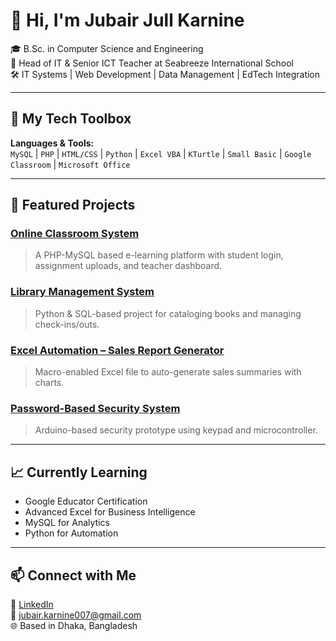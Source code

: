 
# 👋 Hi, I'm Jubair Jull Karnine

🎓 B.Sc. in Computer Science and Engineering  
💼 Head of IT & Senior ICT Teacher at Seabreeze International School  
🛠️ IT Systems | Web Development | Data Management | EdTech Integration

---

## 🔧 My Tech Toolbox

**Languages & Tools:**  
`MySQL` | `PHP` | `HTML/CSS` | `Python` | `Excel VBA` | `KTurtle` | `Small Basic` | `Google Classroom` | `Microsoft Office`

---

## 📂 Featured Projects

### [Online Classroom System](https://github.com/jubairkarnine/Online-Classroom-System)
> A PHP-MySQL based e-learning platform with student login, assignment uploads, and teacher dashboard.

### [Library Management System](https://github.com/jubairkarnine/Library-Management-System)
> Python & SQL-based project for cataloging books and managing check-ins/outs.

### [Excel Automation – Sales Report Generator](https://github.com/jubairkarnine/Excel-Automation-Reports)
> Macro-enabled Excel file to auto-generate sales summaries with charts.

### [Password-Based Security System](https://github.com/jubairkarnine/Password-Based-Security-System)
> Arduino-based security prototype using keypad and microcontroller.

---

## 📈 Currently Learning

- Google Educator Certification
- Advanced Excel for Business Intelligence
- MySQL for Analytics
- Python for Automation

---

## 📫 Connect with Me

🔗 [LinkedIn](https://www.linkedin.com/in/jubair-karnine-0959042)  
📧 jubair.karnine007@gmail.com  
🌐 Based in Dhaka, Bangladesh
